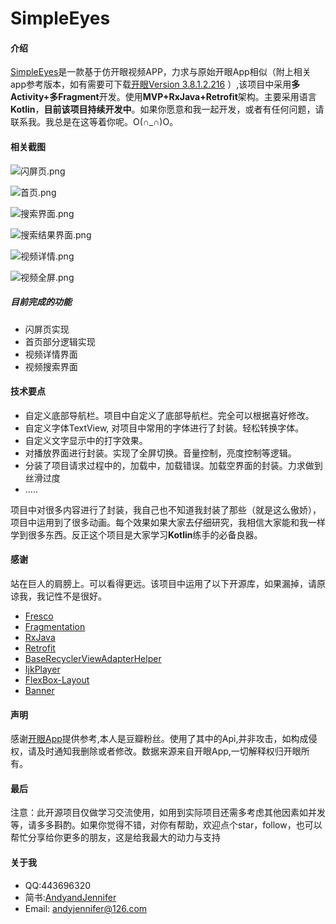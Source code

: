 # SimpleEyes
#### 介绍
[SimpleEyes](https://github.com/AndyJennifer/SimpleEyes)是一款基于仿开眼视频APP，力求与原始开眼App相似（附上相关app参考版本，如有需要可下载[开眼Version 3.8.1.2.216](https://pan.baidu.com/s/1xWR4fz9bXL4gH-KkQVX-RA) ）,该项目中采用**多Activity+多Fragment**开发。使用**MVP+RxJava+Retrofit**架构。主要采用语言**Kotlin**，**目前该项目持续开发中**。如果你愿意和我一起开发，或者有任何问题，请联系我。我总是在这等着你呢。O(∩_∩)O。

#### 相关截图

![闪屏页.png](https://upload-images.jianshu.io/upload_images/2824145-b38796e75822e9d8.png?imageMogr2/auto-orient/strip%7CimageView2/2/w/1240)


![首页.png](https://upload-images.jianshu.io/upload_images/2824145-35e2de15d95ca3e1.png?imageMogr2/auto-orient/strip%7CimageView2/2/w/1240)


![搜索界面.png](https://upload-images.jianshu.io/upload_images/2824145-fa9758b494ffe6ed.png?imageMogr2/auto-orient/strip%7CimageView2/2/w/1240)


![搜索结果界面.png](https://upload-images.jianshu.io/upload_images/2824145-213decd1702aaf20.png?imageMogr2/auto-orient/strip%7CimageView2/2/w/1240)



![视频详情.png](https://upload-images.jianshu.io/upload_images/2824145-97902b63822b7639.png?imageMogr2/auto-orient/strip%7CimageView2/2/w/1240)

![视频全屏.png](https://upload-images.jianshu.io/upload_images/2824145-42b406955b3d6158.png?imageMogr2/auto-orient/strip%7CimageView2/2/w/1240)



##### 目前完成的功能
- 闪屏页实现
- 首页部分逻辑实现
- 视频详情界面
- 视频搜索界面

#### 技术要点
- 自定义底部导航栏。项目中自定义了底部导航栏。完全可以根据喜好修改。
- 自定义字体TextView, 对项目中常用的字体进行了封装。轻松转换字体。
- 自定义文字显示中的打字效果。
- 对播放界面进行封装。实现了全屏切换。音量控制，亮度控制等逻辑。
- 分装了项目请求过程中的，加载中，加载错误。加载空界面的封装。力求做到丝滑过度
- .....

项目中对很多内容进行了封装，我自己也不知道我封装了那些（就是这么傲娇），项目中运用到了很多动画。每个效果如果大家去仔细研究，我相信大家能和我一样学到很多东西。反正这个项目是大家学习**Kotlin**练手的必备良器。

#### 感谢
站在巨人的肩膀上。可以看得更远。该项目中运用了以下开源库，如果漏掉，请原谅我，我记性不是很好。
- [Fresco](https://github.com/facebook/fresco)
- [Fragmentation](https://github.com/YoKeyword/Fragmentation)
- [RxJava](https://github.com/ReactiveX/RxJava)
- [Retrofit](https://github.com/square/retrofit)
- [BaseRecyclerViewAdapterHelper](https://github.com/CymChad/BaseRecyclerViewAdapterHelper)
- [IjkPlayer](https://github.com/Bilibili/ijkplayer)
- [FlexBox-Layout](https://github.com/google/flexbox-layout)
- [Banner](https://github.com/youth5201314/banner)

#### 声明
感谢[开眼App](http://www.kaiyanapp.com)提供参考,本人是豆瓣粉丝。使用了其中的Api,并非攻击，如构成侵权，请及时通知我删除或者修改。数据来源来自开眼App,一切解释权归开眼所有。

#### 最后
注意：此开源项目仅做学习交流使用，如用到实际项目还需多考虑其他因素如并发等，请多多斟酌。如果你觉得不错，对你有帮助，欢迎点个star，follow，也可以帮忙分享给你更多的朋友，这是给我最大的动力与支持

#### 关于我
- QQ:443696320
- 简书:[AndyandJennifer](https://www.jianshu.com/users/921c778fb5e1/timeline)
- Email: [andyjennifer@126.com](andyjennifer@126.com)

